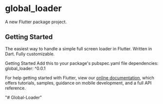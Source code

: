 # global_loader

A new Flutter package project.

## Getting Started

The easiest way to handle a simple full screen loader in Flutter. Written in Dart. Fully customizable.


Getting Started
Add this to your package's pubspec.yaml file
dependencies:
    global_loader: ^0.0.1


For help getting started with Flutter, view our 
[online documentation](https://flutter.dev/docs), which offers tutorials, 
samples, guidance on mobile development, and a full API reference.


"# Global-Loader" 
